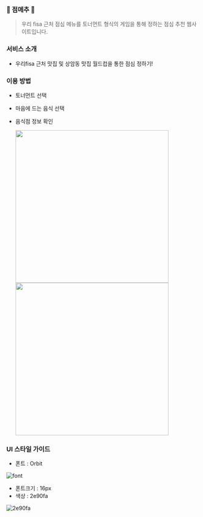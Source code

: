 ### 🍙 점메추 🍙
> 우리 fisa 근처 점심 메뉴를 토너먼트 형식의 게임을 통해 정하는 점심 추천 웹사이트입니다.



### 서비스 소개
* 우리fisa 근처 맛집 및 상암동 맛집 월드컵을 통한 점심 정하기!

### 이용 방법
* 토너먼트 선택
* 마음에 드는 음식 선택
* 음식점 정보 확인
 
   <img src="https://github.com/woorifisa-service-dev-3rd/frontend-1st-lunch_worldcup/assets/122997638/8c493dcb-5fef-4a42-abda-5460bc928645" width="400" height="400"/>
   <img src="https://github.com/woorifisa-service-dev-3rd/frontend-1st-lunch_worldcup/assets/122997638/d101c7fe-7418-40b0-95e3-c06e51e79c88" width="400" height="400"/>

### UI 스타일 가이드  
- 폰트 : Orbit

![font](https://github.com/woorifisa-service-dev-3rd/frontend-1st-lunch_worldcup/assets/127599615/8edf4933-68ba-4def-b07f-168d0884f830)

- 폰트크기 : 16px
- 색상 : 2e90fa

![2e90fa](https://github.com/woorifisa-service-dev-3rd/frontend-1st-lunch_worldcup/assets/127599615/bf0cbcfd-2212-45bb-9097-304688981635)

